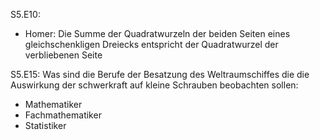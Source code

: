 S5.E10:
- Homer: Die Summe der Quadratwurzeln der beiden Seiten eines gleichschenkligen Dreiecks entspricht der Quadratwurzel der verbliebenen Seite

S5.E15:
Was sind die Berufe der Besatzung des Weltraumschiffes die die Auswirkung der schwerkraft auf kleine Schrauben beobachten sollen:
- Mathematiker
- Fachmathematiker
- Statistiker
